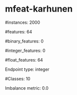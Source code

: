 # mfeat-karhunen

#instances: 2000

#features: 64

  #binary_features: 0

  #integer_features: 0

  #float_features: 64

Endpoint type: integer

#Classes: 10

Imbalance metric: 0.0


